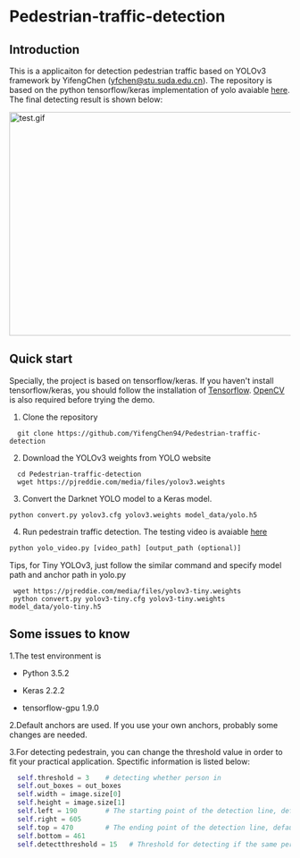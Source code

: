 # Pedestrian-traffic-detection
## Introduction
This is a applicaiton for detection pedestrian traffic based on YOLOv3 framework by YifengChen ([yfchen@stu.suda.edu.cn](yfchen@stu.suda.edu.cn)).
The repository is based on the python tensorflow/keras implementation of yolo avaiable [here](https://pjreddie.com/darknet/yolo/).
The final detecting result is shown below:

<img src="https://github.com/YifengChen94/Pedestrian-traffic-detection/blob/master/test.gif" width="550" height="400" alt="test.gif"/>

## Quick start
Specially, the project is based on tensorflow/keras. If you haven't install tensorflow/keras, you should follow the installation of [Tensorflow](https://github.com/tensorflow/tensorflow). 
[OpenCV](https://pypi.org/project/opencv-python/) is also required before trying the demo.
1. Clone the repository
```
  git clone https://github.com/YifengChen94/Pedestrian-traffic-detection
```
2. Download the YOLOv3 weights from YOLO website
```
  cd Pedestrian-traffic-detection
  wget https://pjreddie.com/media/files/yolov3.weights
```
3. Convert the Darknet YOLO model to a Keras model.
```
python convert.py yolov3.cfg yolov3.weights model_data/yolo.h5
```
4. Run pedestrain traffic detection. The testing video is avaiable [here](https://pan.baidu.com/s/1op1FJCcEuHe2pXdgDoZgqw)
```python
python yolo_video.py [video_path] [output_path (optional)]
```
Tips, for Tiny YOLOv3, just follow the similar command and specify model path and anchor path in yolo.py
```
 wget https://pjreddie.com/media/files/yolov3-tiny.weights
 python convert.py yolov3-tiny.cfg yolov3-tiny.weights model_data/yolo-tiny.h5
```
## Some issues to know
1.The test environment is

- Python 3.5.2

- Keras 2.2.2

- tensorflow-gpu 1.9.0

2.Default anchors are used. If you use your own anchors, probably some changes are needed.

3.For detecting pedestrain, you can change the threshold value in order to fit your practical application. Spectific information is listed below:
```python
  self.threshold = 3    # detecting whether person in
  self.out_boxes = out_boxes
  self.width = image.size[0]
  self.height = image.size[1]
  self.left = 190       # The starting point of the detection line, default (190,470)
  self.right = 605
  self.top = 470        # The ending point of the detection line, default (605,461)
  self.bottom = 461
  self.detectthreshold = 15   # Threshold for detecting if the same person
```

